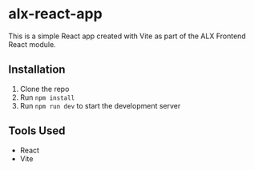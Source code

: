 # alx-react-app

This is a simple React app created with Vite as part of the ALX Frontend React module.

## Installation

1. Clone the repo  
2. Run `npm install`  
3. Run `npm run dev` to start the development server

## Tools Used

- React
- Vite
